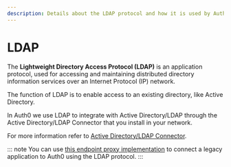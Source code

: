 ```yaml
---
description: Details about the LDAP protocol and how it is used by Auth0.
---
```


# LDAP

The **Lightweight Directory Access Protocol (LDAP)** is an application protocol, used for accessing and maintaining distributed directory information services over an Internet Protocol (IP) network.

The function of LDAP is to enable access to an existing directory, like Active Directory.

In Auth0 we use LDAP to integrate with Active Directory/LDAP through the Active Directory/LDAP Connector that you install in your network.

For more information refer to [Active Directory/LDAP Connector](/connector).

::: note
You can use [this endpoint proxy implementation](https://github.com/auth0/auth0-ldap-endpoint) to connect a legacy application to Auth0 using the LDAP protocol.
:::
